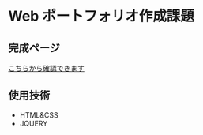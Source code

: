 # Web ポートフォリオ作成課題

## 完成ページ

[こちらから確認できます](https://saeyanenn.github.io/my-profile/)

## 使用技術

- HTML&CSS
- JQUERY
